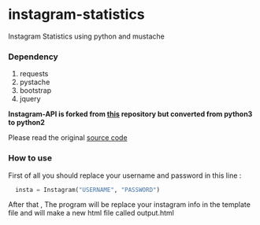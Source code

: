 # instagram-statistics
Instagram Statistics using python and mustache

### Dependency

1. requests
2. pystache
3. bootstrap
4. jquery

**Instagram-API is forked from [this](https://github.com/LevPasha/Instagram-API-python) repository but converted from python3 to python2**

Please read the original [source code](https://github.com/LevPasha/Instagram-API-python)

### How to use

First of all you should replace your username and password in this line :

```python
  insta = Instagram("USERNAME", "PASSWORD")
```

After that , The program will be replace your instagram info in the template file and will make a new html file called output.html 
